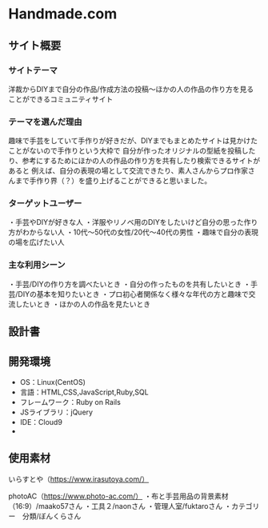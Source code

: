 # Handmade.com
## サイト概要
### サイトテーマ
洋裁からDIYまで自分の作品/作成方法の投稿～ほかの人の作品の作り方を見ることができるコミュニティサイト

### テーマを選んだ理由
趣味で手芸をしていて手作りが好きだが、DIYまでもまとめたサイトは見かけたことがないので手作りという大枠で
自分が作ったオリジナルの型紙を投稿したり、参考にするためにほかの人の作品の作り方を共有したり検索できるサイトがあると
例えば、自分の表現の場として交流できたり、素人さんからプロ作家さんまで手作り界（？）を盛り上げることができると思いました。

### ターゲットユーザー
・手芸やDIYが好きな人
・洋服やリノベ用のDIYをしたいけど自分の思った作り方がわからない人
・10代～50代の女性/20代～40代の男性
・趣味で自分の表現の場を広げたい人

### 主な利用シーン
・手芸/DIYの作り方を調べたいとき
・自分の作ったものを共有したいとき
・手芸/DIYの基本を知りたいとき
・プロ初心者関係なく様々な年代の方と趣味で交流したいとき
・ほかの人の作品を見たいとき

## 設計書

## 開発環境
- OS：Linux(CentOS)
- 言語：HTML,CSS,JavaScript,Ruby,SQL
- フレームワーク：Ruby on Rails
- JSライブラリ：jQuery
- IDE：Cloud9
- 
## 使用素材
いらすとや（https://www.irasutoya.com/）

photoAC（https://www.photo-ac.com/）
・布と手芸用品の背景素材（16:9）/maako57さん
・工具２/naonさん
・管理人室/fuktaroさん
・カテゴリー　分類/ぼんくらさん